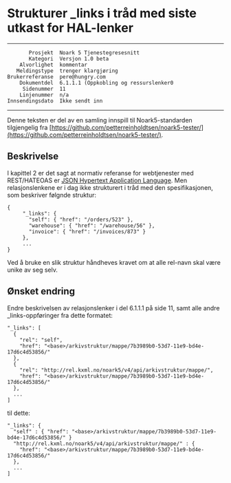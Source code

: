 Strukturer _links i tråd med siste utkast for HAL-lenker
========================================================

 ------------------  ---------------------------------
           Prosjekt  Noark 5 Tjenestegresesnitt
           Kategori  Versjon 1.0 beta
        Alvorlighet  kommentar
       Meldingstype  trenger klargjøring
    Brukerreferanse  pere@hungry.com
        Dokumentdel  6.1.1.1 (Oppkobling og ressurslenker0
         Sidenummer  11
        Linjenummer  n/a
    Innsendingsdato  Ikke sendt inn
 ------------------  ---------------------------------

Denne teksten er del av en samling innspill til Noark5-standarden
tilgjengelig fra
[https://github.com/petterreinholdtsen/noark5-tester/](https://github.com/petterreinholdtsen/noark5-tester/).

Beskrivelse
-----------

I kapittel 2 er det sagt at normativ referanse for webtjenester med
REST/HATEOAS er [JSON Hypertext Application
Language](https://tools.ietf.org/html/draft-kelly-json-hal-08).  Men
relasjonslenkene er i dag ikke strukturert i tråd med den
spesifikasjonen, som beskriver følgnde struktur:

```
{
     "_links": {
       "self": { "href": "/orders/523" },
       "warehouse": { "href": "/warehouse/56" },
       "invoice": { "href": "/invoices/873" }
     },
     ...
}
```

Ved å bruke en slik struktur håndheves kravet om at alle rel-navn skal
være unike av seg selv.

Ønsket endring
--------------

Endre beskrivelsen av relasjonslenker i del 6.1.1.1 på side 11, samt
alle andre _links-oppføringer fra dette formatet:

```
"_links": [
  {
    "rel": "self",
    "href": "<base>/arkivstruktur/mappe/7b3989b0-53d7-11e9-bd4e-17d6c4d53856/"
  },
  {
    "rel": "http://rel.kxml.no/noark5/v4/api/arkivstruktur/mappe/",
    "href": "<base>/arkivstruktur/mappe/7b3989b0-53d7-11e9-bd4e-17d6c4d53856/"
  },
  ...
]
```

til dette:

```
"_links": {
  "self" : { "href": "<base>/arkivstruktur/mappe/7b3989b0-53d7-11e9-bd4e-17d6c4d53856/" }
  "http://rel.kxml.no/noark5/v4/api/arkivstruktur/mappe/" : {
    "href": "<base>/arkivstruktur/mappe/7b3989b0-53d7-11e9-bd4e-17d6c4d53856/"
  },
  ...
]
```
